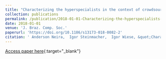 ```yaml
---
title: "Characterizing the hyperspecialists in the context of crowdsourcing software development"
collection: publications
permalink: /publication/2018-01-01-Characterizing-the-hyperspecialists-in-the-context-of-crowdsourcing-software-development
date: 2018-01-01
venue: 'J. Braz. Comp. Soc.'
paperurl: 'https://doi.org/10.1186/s13173-018-0082-2'
citation: ' Anderson Neira,  Igor Steinmacher,  Igor Wiese, &quot;Characterizing the hyperspecialists in the context of crowdsourcing software development.&quot; J. Braz. Comp. Soc., 2018.'
---
```

[Access paper here](https://doi.org/10.1186/s13173-018-0082-2){:target="_blank"}
